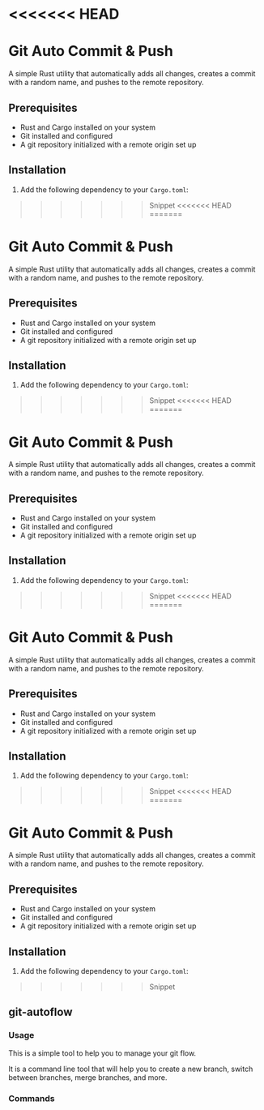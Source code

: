 <<<<<<< HEAD
=======
# Git Auto Commit & Push

A simple Rust utility that automatically adds all changes, creates a commit with a random name, and pushes to the remote repository.

## Prerequisites

- Rust and Cargo installed on your system
- Git installed and configured
- A git repository initialized with a remote origin set up

## Installation

1. Add the following dependency to your `Cargo.toml`:
>>>>>>> Snippet
<<<<<<< HEAD
=======
# Git Auto Commit & Push

A simple Rust utility that automatically adds all changes, creates a commit with a random name, and pushes to the remote repository.

## Prerequisites

- Rust and Cargo installed on your system
- Git installed and configured
- A git repository initialized with a remote origin set up

## Installation

1. Add the following dependency to your `Cargo.toml`:
>>>>>>> Snippet
<<<<<<< HEAD
=======
# Git Auto Commit & Push

A simple Rust utility that automatically adds all changes, creates a commit with a random name, and pushes to the remote repository.

## Prerequisites

- Rust and Cargo installed on your system
- Git installed and configured
- A git repository initialized with a remote origin set up

## Installation

1. Add the following dependency to your `Cargo.toml`:
>>>>>>> Snippet
<<<<<<< HEAD
=======
# Git Auto Commit & Push

A simple Rust utility that automatically adds all changes, creates a commit with a random name, and pushes to the remote repository.

## Prerequisites

- Rust and Cargo installed on your system
- Git installed and configured
- A git repository initialized with a remote origin set up

## Installation

1. Add the following dependency to your `Cargo.toml`:
>>>>>>> Snippet
<<<<<<< HEAD
=======
# Git Auto Commit & Push

A simple Rust utility that automatically adds all changes, creates a commit with a random name, and pushes to the remote repository.

## Prerequisites

- Rust and Cargo installed on your system
- Git installed and configured
- A git repository initialized with a remote origin set up

## Installation

1. Add the following dependency to your `Cargo.toml`:
>>>>>>> Snippet
## git-autoflow

### Usage

This is a simple tool to help you to manage your git flow. 

It is a command line tool that will help you to create a new branch, switch between branches, merge branches, and more.

### Commands






